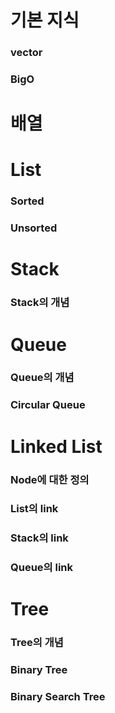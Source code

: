 # 기본 지식
### vector
### BigO

# 배열

# List 
### Sorted
### Unsorted

# Stack
### Stack의 개념

# Queue 
### Queue의 개념
### Circular Queue

# Linked List
### Node에 대한 정의
### List의 link
### Stack의 link
### Queue의 link

# Tree
### Tree의 개념
### Binary Tree
### Binary Search Tree

